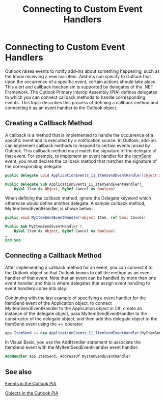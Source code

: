 ﻿---
title: Connecting to Custom Event Handlers
TOCTitle: Connecting to Custom Event Handlers
ms:assetid: 6e894c16-0fe9-4b86-b798-547b86f44cd8
ms:mtpsurl: https://msdn.microsoft.com/en-us/library/Bb610520(v=office.15)
ms:contentKeyID: 55119783
ms.date: 07/24/2014
mtps_version: v=office.15
dev_langs:
- csharp
- vb
---

# Connecting to Custom Event Handlers

Outlook raises events to notify add-ins about something happening, such as the Inbox receiving a new mail item. Add-ins can specify to Outlook that upon the occurrence of a specific event, certain actions should take place. This alert and callback mechanism is supported by delegates of the .NET Framework. The Outlook Primary Interop Assembly (PIA) defines delegates to which you can connect callback methods to handle corresponding events. This topic describes this process of defining a callback method and connecting it as an event handler to the Outlook object.

## Creating a Callback Method

A callback is a method that is implemented to handle the occurrence of a specific event and is executed by a notification source. In Outlook, add-ins can implement callback methods to respond to certain events raised by Outlook. This callback method must match the signature of the delegate of that event. For example, to implement an event handler for the [ItemSend](https://msdn.microsoft.com/en-us/library/bb647198\(v=office.15\)) event, you must declare the callback method that matches the signature of the corresponding delegate:

``` csharp
public delegate void ApplicationEvents_11_ItemSendEventHandler(object Item, ref bool Cancel)
```

``` vb
Public Delegate Sub ApplicationEvents_11_ItemSendEventHandler(_
    ByVal Item As Object, ByRef Cancel As Boolean)
```

When defining the callback method, ignore the Delegate keyword which otherwise would define another delegate. A sample callback method, MyItemSendEventHandler, is shown below:

``` csharp
public void MyItemSendEventHandler(object Item, ref bool Cancel)
```

``` vb
Public Sub MyItemSendEventHandler (_
    ByVal Item As Object, ByRef Cancel As Boolean)
…
End Sub
```

## Connecting a Callback Method

After implementing a callback method for an event, you can connect it to the Outlook object so that Outlook knows to call the method as an event handler of that event. Note that an event can be handled by more than one event handler, and this is where delegates that assign event handling to event handlers come into play.

Continuing with the last example of specifying a event handler for the ItemSend event of the Application object, to connect MyItemSendEventHandler to the Application object in C\#, create an instance of the delegate object, pass MyItemSendEventHandler to the constructor of the delegate object, and then add this delegate object to the ItemSend event using the += operator:

``` csharp
app.ItemSend += new ApplicationEvents_11_ItemSendEventHandler(MyItemSendEventHandler)
```

In Visual Basic, you use the AddHandler statement to associate the ItemSend event with the MyItemSendEventHandler event handler:

``` vb
AddHandler app.ItemSend, AddressOf MyItemSendEventHandler
```

## See also



[Events in the Outlook PIA](events-in-the-outlook-pia.md)

[Objects in the Outlook PIA](objects-in-the-outlook-pia.md)

